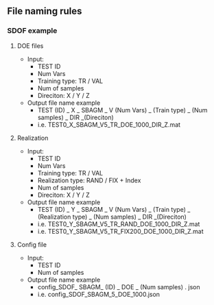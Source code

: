 ## File naming rules

### SDOF example

1. DOE files 
   - Input: 
     - TEST ID
     - Num Vars
     - Training type: TR / VAL
     - Num of samples
     - Direciton: X / Y / Z
   - Output file name example
     - TEST (ID) _ X _ SBAGM _ V (Num Vars) _ (Train type) _ (Num samples) _ DIR _(Direciton)
     - i.e. TEST0_X_SBAGM_V5_TR_DOE_1000_DIR_Z.mat

2. Realization 
   - Input: 
     - TEST ID
     - Num Vars
     - Training type: TR / VAL
     - Realization type: RAND / FIX + Index
     - Num of samples
     - Direciton: X / Y / Z
   - Output file name example
     - TEST (ID) _ Y _ SBAGM _ V (Num Vars) _ (Train type) _ (Realization type) _  (Num samples) _ DIR _(Direciton)
     - i.e. TEST0_Y_SBAGM_V5_TR_RAND_DOE_1000_DIR_Z.mat
     - i.e. TEST0_Y_SBAGM_V5_TR_FIX200_DOE_1000_DIR_Z.mat

3. Config file
   - Input: 
     - TEST ID
     - Num of samples
   - Output file name example
     - config_SDOF_ SBAGM_ (ID) _ DOE _ (Num samples) . json
     - i.e. config_SDOF_SBAGM_5_DOE_1000.json

